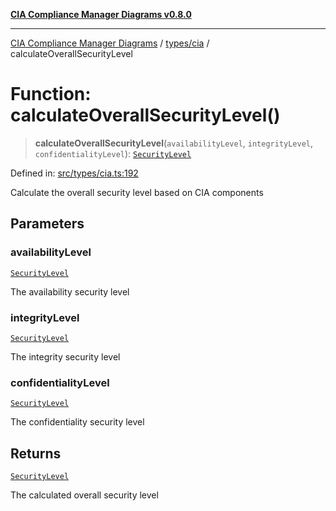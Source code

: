 [**CIA Compliance Manager Diagrams v0.8.0**](../../../README.md)

***

[CIA Compliance Manager Diagrams](../../../modules.md) / [types/cia](../README.md) / calculateOverallSecurityLevel

# Function: calculateOverallSecurityLevel()

> **calculateOverallSecurityLevel**(`availabilityLevel`, `integrityLevel`, `confidentialityLevel`): [`SecurityLevel`](../type-aliases/SecurityLevel.md)

Defined in: [src/types/cia.ts:192](https://github.com/Hack23/cia-compliance-manager/blob/ab84d120f6a49e6faf7bc7924811e0da9b635211/src/types/cia.ts#L192)

Calculate the overall security level based on CIA components

## Parameters

### availabilityLevel

[`SecurityLevel`](../type-aliases/SecurityLevel.md)

The availability security level

### integrityLevel

[`SecurityLevel`](../type-aliases/SecurityLevel.md)

The integrity security level

### confidentialityLevel

[`SecurityLevel`](../type-aliases/SecurityLevel.md)

The confidentiality security level

## Returns

[`SecurityLevel`](../type-aliases/SecurityLevel.md)

The calculated overall security level
